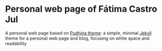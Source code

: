 # Personal web page of Fátima Castro Jul
A personal web page based on [Pudhina theme](https://github.com/knhash/Pudhina): a simple, minimal [Jekyll](jekyllrb.com) theme for a personal web page and blog, focusing on white space and readability


